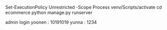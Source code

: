 Set-ExecutionPolicy Unrestricted -Scope Process
venv/Scripts/activate
cd ecommerce
python manage.py runserver

admin login
yoonen : 10191019
yunna : 1234